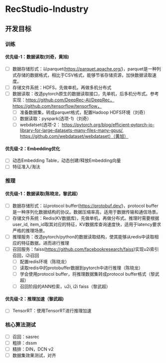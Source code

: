 # RecStudio-Industry

## 开发目标
### 训练
#### 优先级-1：数据读取(刘奇，黄旭)
- [ ] 数据存储形式：以parquet(https://parquet.apache.org/)，parquet是一种列式存储的数据格式，相比于CSV格式，能够节省存储资源，加快数据读取速度。
- [ ] 存储文件系统：HDFS，先做单机，再做多机分布式
- [ ] 数据读取：改造pytorch原生的数据读取接口，先单机，后多机分布式。参考实现：https://github.com/DeepRec-AI/DeepRec，https://github.com/tensorflow/tensorflow，
	- [ ] 准备数据集，转成parquet格式，配置Hadoop HDFS环境（刘奇）
	- [ ] 数据读取：pyspark(选项-1)（刘奇）
	- [ ] webdatset(选项-2： https://pytorch.org/blog/efficient-pytorch-io-library-for-large-datasets-many-files-many-gpus/, https://github.com/webdataset/webdataset）（黄旭）

#### 优先级-2：Embedding优化
- [ ] 动态Embedding Table，动态创建/释放Embedding向量
- [ ] 特征准入/淘汰

### 推理
#### 优先级-1：数据读取(陈晓龙，黎武超）
- [ ] 数据存储形式：以protocol buffer(https://protobuf.dev/)，protocol buffer是一种序列化数据结构的协议。数据压缩率高，适用于数据传输和通信场景。
- [ ] 存储文件系统：Redis(KV数据库)，先做单机，再做分布式。推理时需要根据user_id, item_id取其对应的特征，KV数据库查询速度快，适用于latency要求严格的推理场景。
- [ ] 推理服务：改造pytorch/python的数据读取结构，使其能够从redis中读取相应的特征数据，进而进行推理
- [ ] 召回服务：faiss(https://github.com/facebookresearch/faiss)实现u2i索引召回，i2i召回
	- [ ] 配置redis环境（陈晓龙）
	- [ ] 读取redis中的protobuffer数据到pytorch中进行推理（陈晓龙）
	- [ ] 学会使用protocol buffer，将推理数据集转成protocol buffer格式（黎武超）
	- [ ] 召回阶段的ANN检索，u2i, i2i faiss（黎武超）
#### 优先级-2：推理加速（黎武超)
- [ ] TensorRT：使用TensorRT进行推理加速

### 核心算法测试
- [ ] 召回：sasrec
- [ ] 粗排：dssm
- [ ] 精排：DIN，DCN v2
- [ ] 数据集效果测试，对齐
